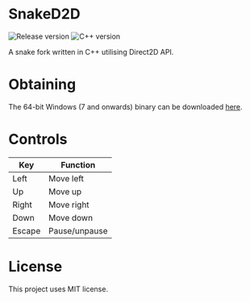 # SnakeD2D

![Release version](https://img.shields.io/badge/release-v1.0.0-green.svg)
![C++ version](https://img.shields.io/badge/version-C++20-blue.svg)

A snake fork written in C++ utilising Direct2D API.


# Obtaining

The 64-bit Windows (7 and onwards) binary can be downloaded [here](https://github.com/makuke1234/SnakeD2D/raw/master/SnakeD2D.exe).


# Controls

| Key    | Function      |
|--------|---------------|
| Left   | Move left     |
| Up     | Move up       |
| Right  | Move right    |
| Down   | Move down     |
| Escape | Pause/unpause |


# License

This project uses MIT license.
